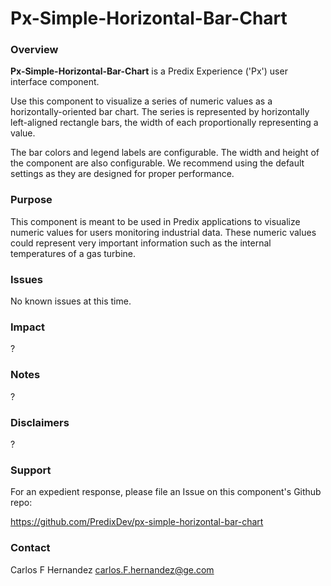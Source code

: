 # Px-Simple-Horizontal-Bar-Chart

### Overview

**Px-Simple-Horizontal-Bar-Chart** is a Predix Experience ('Px') user interface component.

Use this component to visualize a series of numeric values as a horizontally-oriented bar chart. The series is represented by horizontally left-aligned rectangle bars, the width of each proportionally representing a value.

The bar colors and legend labels are configurable. The width and height of the component are also configurable. We recommend using the default settings as they are designed for proper performance.

### Purpose

This component is meant to be used in Predix applications to visualize numeric values for users monitoring industrial data. These numeric values could represent very important information such as the internal temperatures of a gas turbine.

### Issues

No known issues at this time.

### Impact

?

### Notes

?

### Disclaimers

?

### Support

For an expedient response, please file an Issue on this component's Github repo:

https://github.com/PredixDev/px-simple-horizontal-bar-chart

### Contact

Carlos F Hernandez <carlos.F.hernandez@ge.com>

